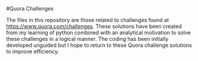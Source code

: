 #Quora Challenges

The files in this repository are those related to challenges found at https://www.quora.com/challenges.
These solutions have been created from my learning of python combined with an analytical motivation to solve these challenges in a logical manner. The coding has been initially developed unguided but I hope to return to these Quora challenge solutions to improve efficiency.
